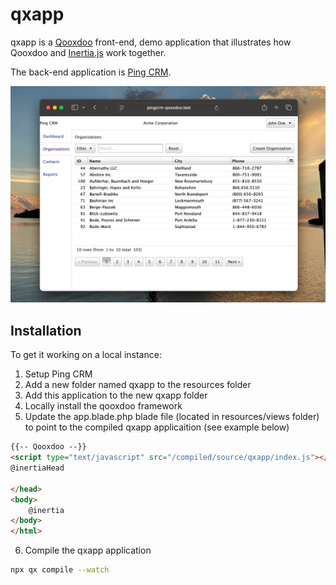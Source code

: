 # qxapp

qxapp is a [Qooxdoo](https://qooxdoo.org/) front-end, demo application that illustrates how Qooxdoo and [Inertia.js](https://inertiajs.com/) work together.

The back-end application is [Ping CRM](https://github.com/inertiajs/pingcrm).

![](pingcrm_qooxdoo.jpg)

## Installation

To get it working on a local instance:

1. Setup Ping CRM
2. Add a new folder named qxapp to the resources folder
3. Add this application to the new qxapp folder
4. Locally install the qooxdoo framework
5. Update the app.blade.php blade file (located in resources/views folder) to point to the compiled qxapp applicaition (see example below)

```html
{{-- Qooxdoo --}}
<script type="text/javascript" src="/compiled/source/qxapp/index.js"></script>
@inertiaHead

</head>
<body>
    @inertia
</body>
</html>
```

6. Compile the qxapp application

```sh
npx qx compile --watch
```
